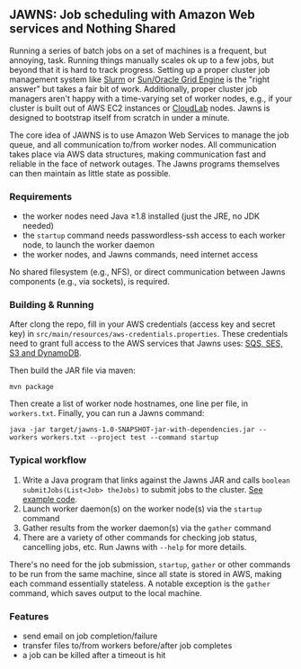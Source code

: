 ## JAWNS: Job scheduling with Amazon Web services and Nothing Shared

Running a series of batch jobs on a set of machines is a frequent, but annoying, task. Running things manually scales ok up to a few jobs, but beyond that it is hard to track progress. Setting up a proper cluster job management system like [Slurm](https://slurm.schedmd.com) or [Sun/Oracle Grid Engine](https://arc.liv.ac.uk/trac/SGE) is the "right answer" but takes a fair bit of work. Additionally, proper cluster job managers aren't happy with a time-varying set of worker nodes, e.g., if your cluster is built out of AWS EC2 instances or [CloudLab](https://cloudlab.us) nodes. Jawns is designed to bootstrap itself from scratch in under a minute.

The core idea of JAWNS is to use Amazon Web Services to manage the job queue, and all communication to/from worker nodes. All communication takes place via AWS data structures, making communication fast and reliable in the face of network outages. The Jawns programs themselves can then maintain as little state as possible.

### Requirements
* the worker nodes need Java ≥1.8 installed (just the JRE, no JDK needed)
* the `startup` command needs passwordless-ssh access to each worker node, to launch the worker daemon
* the worker nodes, and Jawns commands, need internet access

No shared filesystem (e.g., NFS), or direct communication between Jawns components (e.g., via sockets), is required.

### Building & Running

After clong the repo, fill in your AWS credentials (access key and secret key) in `src/main/resources/aws-credentials.properties`. These credentials need to grant full access to the AWS services that Jawns uses: [SQS, SES, S3 and DynamoDB](https://github.com/upenn-acg/jawns/wiki/JAWNS-Architecture).

Then build the JAR file via maven:
```
mvn package
```

Then create a list of worker node hostnames, one line per file, in `workers.txt`. Finally, you can run a Jawns command:
```
java -jar target/jawns-1.0-SNAPSHOT-jar-with-dependencies.jar --workers workers.txt --project test --command startup
```

### Typical workflow

1. Write a Java program that links against the Jawns JAR and calls `boolean submitJobs(List<Job> theJobs)` to submit jobs to the cluster. [See example code](https://github.com/upenn-acg/jawns/blob/master/src/main/java/SubmitTestJobs.java).
2. Launch worker daemon(s) on the worker node(s) via the `startup` command
3. Gather results from the worker daemon(s) via the `gather` command
4. There are a variety of other commands for checking job status, cancelling jobs, etc. Run Jawns with `--help` for more details.

There's no need for the job submission, `startup`, `gather` or other commands to be run from the same machine, since all state is stored in AWS, making each command essentially stateless. A notable exception is the `gather` command, which saves output to the local machine.

### Features

* send email on job completion/failure
* transfer files to/from workers before/after job completes
* a job can be killed after a timeout is hit
